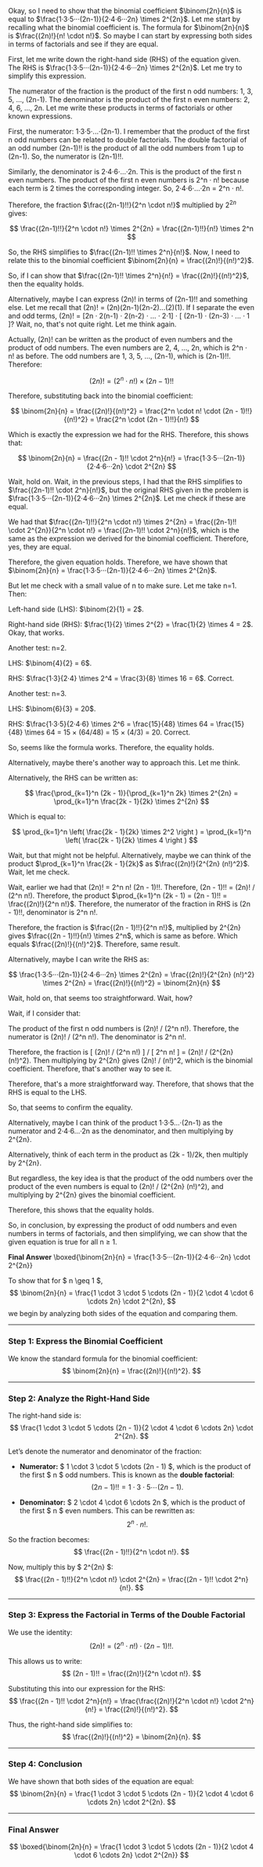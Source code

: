 <think>
Okay, so I need to show that the binomial coefficient $\binom{2n}{n}$ is equal to $\frac{1·3·5···(2n-1)}{2·4·6···2n} \times 2^{2n}$. Let me start by recalling what the binomial coefficient is. The formula for $\binom{2n}{n}$ is $\frac{(2n)!}{n! \cdot n!}$. So maybe I can start by expressing both sides in terms of factorials and see if they are equal.

First, let me write down the right-hand side (RHS) of the equation given. The RHS is $\frac{1·3·5···(2n-1)}{2·4·6···2n} \times 2^{2n}$. Let me try to simplify this expression.

The numerator of the fraction is the product of the first n odd numbers: 1, 3, 5, ..., (2n-1). The denominator is the product of the first n even numbers: 2, 4, 6, ..., 2n. Let me write these products in terms of factorials or other known expressions.

First, the numerator: 1·3·5·...·(2n-1). I remember that the product of the first n odd numbers can be related to double factorials. The double factorial of an odd number (2n-1)!! is the product of all the odd numbers from 1 up to (2n-1). So, the numerator is (2n-1)!!.

Similarly, the denominator is 2·4·6·...·2n. This is the product of the first n even numbers. The product of the first n even numbers is 2^n · n! because each term is 2 times the corresponding integer. So, 2·4·6·...·2n = 2^n · n!.

Therefore, the fraction $\frac{(2n-1)!!}{2^n \cdot n!}$ multiplied by $2^{2n}$ gives:

$$
\frac{(2n-1)!!}{2^n \cdot n!} \times 2^{2n} = \frac{(2n-1)!!}{n!} \times 2^n
$$

So, the RHS simplifies to $\frac{(2n-1)!! \times 2^n}{n!}$. Now, I need to relate this to the binomial coefficient $\binom{2n}{n} = \frac{(2n)!}{(n!)^2}$.

So, if I can show that $\frac{(2n-1)!! \times 2^n}{n!} = \frac{(2n)!}{(n!)^2}$, then the equality holds.

Alternatively, maybe I can express (2n)! in terms of (2n-1)!! and something else. Let me recall that (2n)! = (2n)(2n-1)(2n-2)...(2)(1). If I separate the even and odd terms, (2n)! = [2n · 2(n-1) · 2(n-2) · ... · 2·1] · [ (2n-1) · (2n-3) · ... · 1 ]? Wait, no, that's not quite right. Let me think again.

Actually, (2n)! can be written as the product of even numbers and the product of odd numbers. The even numbers are 2, 4, ..., 2n, which is 2^n · n! as before. The odd numbers are 1, 3, 5, ..., (2n-1), which is (2n-1)!!. Therefore:

$$
(2n)! = (2^n \cdot n!) \times (2n - 1)!!
$$

Therefore, substituting back into the binomial coefficient:

$$
\binom{2n}{n} = \frac{(2n)!}{(n!)^2} = \frac{2^n \cdot n! \cdot (2n - 1)!!}{(n!)^2} = \frac{2^n \cdot (2n - 1)!!}{n!}
$$

Which is exactly the expression we had for the RHS. Therefore, this shows that:

$$
\binom{2n}{n} = \frac{(2n - 1)!! \cdot 2^n}{n!} = \frac{1·3·5···(2n-1)}{2·4·6···2n} \cdot 2^{2n}
$$

Wait, hold on. Wait, in the previous steps, I had that the RHS simplifies to $\frac{(2n-1)!! \cdot 2^n}{n!}$, but the original RHS given in the problem is $\frac{1·3·5···(2n-1)}{2·4·6···2n} \times 2^{2n}$. Let me check if these are equal.

We had that $\frac{(2n-1)!!}{2^n \cdot n!} \times 2^{2n} = \frac{(2n-1)!! \cdot 2^{2n}}{2^n \cdot n!} = \frac{(2n-1)!! \cdot 2^n}{n!}$, which is the same as the expression we derived for the binomial coefficient. Therefore, yes, they are equal.

Therefore, the given equation holds. Therefore, we have shown that $\binom{2n}{n} = \frac{1·3·5···(2n-1)}{2·4·6···2n} \times 2^{2n}$.

But let me check with a small value of n to make sure. Let me take n=1. Then:

Left-hand side (LHS): $\binom{2}{1} = 2$.

Right-hand side (RHS): $\frac{1}{2} \times 2^{2} = \frac{1}{2} \times 4 = 2$. Okay, that works.

Another test: n=2.

LHS: $\binom{4}{2} = 6$.

RHS: $\frac{1·3}{2·4} \times 2^4 = \frac{3}{8} \times 16 = 6$. Correct.

Another test: n=3.

LHS: $\binom{6}{3} = 20$.

RHS: $\frac{1·3·5}{2·4·6} \times 2^6 = \frac{15}{48} \times 64 = \frac{15}{48} \times 64 = 15 × (64/48) = 15 × (4/3) = 20. Correct.

So, seems like the formula works. Therefore, the equality holds.

Alternatively, maybe there's another way to approach this. Let me think.

Alternatively, the RHS can be written as:

$$
\frac{\prod_{k=1}^n (2k - 1)}{\prod_{k=1}^n 2k} \times 2^{2n} = \prod_{k=1}^n \frac{2k - 1}{2k} \times 2^{2n}
$$

Which is equal to:

$$
\prod_{k=1}^n \left( \frac{2k - 1}{2k} \times 2^2 \right ) = \prod_{k=1}^n \left( \frac{2k - 1}{2k} \times 4 \right )
$$

Wait, but that might not be helpful. Alternatively, maybe we can think of the product $\prod_{k=1}^n \frac{2k - 1}{2k}$ as $\frac{(2n)!}{2^{2n} (n!)^2}$. Wait, let me check.

Wait, earlier we had that (2n)! = 2^n n! (2n - 1)!!. Therefore, (2n - 1)!! = (2n)! / (2^n n!). Therefore, the product $\prod_{k=1}^n (2k - 1) = (2n - 1)!! = \frac{(2n)!}{2^n n!}$. Therefore, the numerator of the fraction in RHS is (2n - 1)!!, denominator is 2^n n!.

Therefore, the fraction is $\frac{(2n - 1)!!}{2^n n!}$, multiplied by 2^{2n} gives $\frac{(2n - 1)!!}{n!} \times 2^n$, which is same as before. Which equals $\frac{(2n)!}{(n!)^2}$. Therefore, same result.

Alternatively, maybe I can write the RHS as:

$$
\frac{1·3·5···(2n-1)}{2·4·6···2n} \times 2^{2n} = \frac{(2n)!}{2^{2n} (n!)^2} \times 2^{2n} = \frac{(2n)!}{(n!)^2} = \binom{2n}{n}
$$

Wait, hold on, that seems too straightforward. Wait, how?

Wait, if I consider that:

The product of the first n odd numbers is (2n)! / (2^n n!). Therefore, the numerator is (2n)! / (2^n n!). The denominator is 2^n n!.

Therefore, the fraction is [ (2n)! / (2^n n!) ] / [ 2^n n! ] = (2n)! / (2^{2n} (n!)^2). Then multiplying by 2^{2n} gives (2n)! / (n!)^2, which is the binomial coefficient. Therefore, that's another way to see it.

Therefore, that's a more straightforward way. Therefore, that shows that the RHS is equal to the LHS.

So, that seems to confirm the equality.

Alternatively, maybe I can think of the product 1·3·5...·(2n-1) as the numerator and 2·4·6...·2n as the denominator, and then multiplying by 2^{2n}.

Alternatively, think of each term in the product as (2k - 1)/2k, then multiply by 2^{2n}.

But regardless, the key idea is that the product of the odd numbers over the product of the even numbers is equal to (2n)! / (2^{2n} (n!)^2), and multiplying by 2^{2n} gives the binomial coefficient.

Therefore, this shows that the equality holds.

So, in conclusion, by expressing the product of odd numbers and even numbers in terms of factorials, and then simplifying, we can show that the given equation is true for all n ≥ 1.

**Final Answer**
\boxed{\binom{2n}{n} = \frac{1·3·5···(2n-1)}{2·4·6···2n} \cdot 2^{2n}}
</think>

To show that for $ n \geq 1 $,
$$
\binom{2n}{n} = \frac{1 \cdot 3 \cdot 5 \cdots (2n - 1)}{2 \cdot 4 \cdot 6 \cdots 2n} \cdot 2^{2n},
$$
we begin by analyzing both sides of the equation and comparing them.

---

### Step 1: Express the Binomial Coefficient

We know the standard formula for the binomial coefficient:
$$
\binom{2n}{n} = \frac{(2n)!}{(n!)^2}.
$$

---

### Step 2: Analyze the Right-Hand Side

The right-hand side is:
$$
\frac{1 \cdot 3 \cdot 5 \cdots (2n - 1)}{2 \cdot 4 \cdot 6 \cdots 2n} \cdot 2^{2n}.
$$

Let’s denote the numerator and denominator of the fraction:

- **Numerator:** $ 1 \cdot 3 \cdot 5 \cdots (2n - 1) $, which is the product of the first $ n $ odd numbers. This is known as the **double factorial**:
  $$
  (2n - 1)!! = 1 \cdot 3 \cdot 5 \cdots (2n - 1).
  $$

- **Denominator:** $ 2 \cdot 4 \cdot 6 \cdots 2n $, which is the product of the first $ n $ even numbers. This can be rewritten as:
  $$
  2^n \cdot n!.
  $$

So the fraction becomes:
$$
\frac{(2n - 1)!!}{2^n \cdot n!}.
$$

Now, multiply this by $ 2^{2n} $:
$$
\frac{(2n - 1)!!}{2^n \cdot n!} \cdot 2^{2n} = \frac{(2n - 1)!! \cdot 2^n}{n!}.
$$

---

### Step 3: Express the Factorial in Terms of the Double Factorial

We use the identity:
$$
(2n)! = (2^n \cdot n!) \cdot (2n - 1)!!.
$$

This allows us to write:
$$
(2n - 1)!! = \frac{(2n)!}{2^n \cdot n!}.
$$

Substituting this into our expression for the RHS:
$$
\frac{(2n - 1)!! \cdot 2^n}{n!} = \frac{\frac{(2n)!}{2^n \cdot n!} \cdot 2^n}{n!} = \frac{(2n)!}{(n!)^2}.
$$

Thus, the right-hand side simplifies to:
$$
\frac{(2n)!}{(n!)^2} = \binom{2n}{n}.
$$

---

### Step 4: Conclusion

We have shown that both sides of the equation are equal:
$$
\binom{2n}{n} = \frac{1 \cdot 3 \cdot 5 \cdots (2n - 1)}{2 \cdot 4 \cdot 6 \cdots 2n} \cdot 2^{2n}.
$$

---

### Final Answer

$$
\boxed{\binom{2n}{n} = \frac{1 \cdot 3 \cdot 5 \cdots (2n - 1)}{2 \cdot 4 \cdot 6 \cdots 2n} \cdot 2^{2n}}
$$